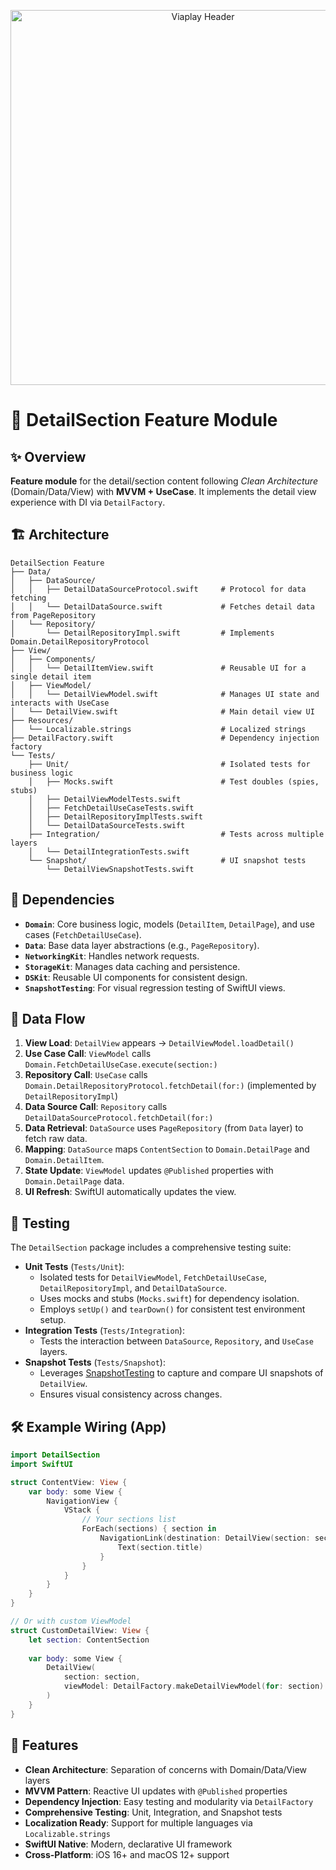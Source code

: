 <p align="center">
  <img src="../../../../DocResources/viaplay_image_header.jpeg" alt="Viaplay Header" width="600"/>
</p>

# 🎯 DetailSection Feature Module

## ✨ Overview
**Feature module** for the detail/section content following _Clean Architecture_ (Domain/Data/View) with **MVVM + UseCase**. It implements the detail view experience with DI via `DetailFactory`.

## 🏗️ Architecture
```
DetailSection Feature
├── Data/
│   ├── DataSource/
│   │   ├── DetailDataSourceProtocol.swift     # Protocol for data fetching
│   │   └── DetailDataSource.swift             # Fetches detail data from PageRepository
│   └── Repository/
│       └── DetailRepositoryImpl.swift         # Implements Domain.DetailRepositoryProtocol
├── View/
│   ├── Components/
│   │   └── DetailItemView.swift               # Reusable UI for a single detail item
│   ├── ViewModel/
│   │   └── DetailViewModel.swift              # Manages UI state and interacts with UseCase
│   └── DetailView.swift                       # Main detail view UI
├── Resources/
│   └── Localizable.strings                    # Localized strings
├── DetailFactory.swift                        # Dependency injection factory
└── Tests/
    ├── Unit/                                  # Isolated tests for business logic
    │   ├── Mocks.swift                        # Test doubles (spies, stubs)
    │   ├── DetailViewModelTests.swift
    │   ├── FetchDetailUseCaseTests.swift
    │   ├── DetailRepositoryImplTests.swift
    │   └── DetailDataSourceTests.swift
    ├── Integration/                           # Tests across multiple layers
    │   └── DetailIntegrationTests.swift
    └── Snapshot/                              # UI snapshot tests
        └── DetailViewSnapshotTests.swift
```

## 🔗 Dependencies
- **`Domain`**: Core business logic, models (`DetailItem`, `DetailPage`), and use cases (`FetchDetailUseCase`).
- **`Data`**: Base data layer abstractions (e.g., `PageRepository`).
- **`NetworkingKit`**: Handles network requests.
- **`StorageKit`**: Manages data caching and persistence.
- **`DSKit`**: Reusable UI components for consistent design.
- **`SnapshotTesting`**: For visual regression testing of SwiftUI views.

## 🔄 Data Flow
1. **View Load**: `DetailView` appears → `DetailViewModel.loadDetail()`
2. **Use Case Call**: `ViewModel` calls `Domain.FetchDetailUseCase.execute(section:)`
3. **Repository Call**: `UseCase` calls `Domain.DetailRepositoryProtocol.fetchDetail(for:)` (implemented by `DetailRepositoryImpl`)
4. **Data Source Call**: `Repository` calls `DetailDataSourceProtocol.fetchDetail(for:)`
5. **Data Retrieval**: `DataSource` uses `PageRepository` (from `Data` layer) to fetch raw data.
6. **Mapping**: `DataSource` maps `ContentSection` to `Domain.DetailPage` and `Domain.DetailItem`.
7. **State Update**: `ViewModel` updates `@Published` properties with `Domain.DetailPage` data.
8. **UI Refresh**: SwiftUI automatically updates the view.

## 🧪 Testing
The `DetailSection` package includes a comprehensive testing suite:

- **Unit Tests** (`Tests/Unit`):
    - Isolated tests for `DetailViewModel`, `FetchDetailUseCase`, `DetailRepositoryImpl`, and `DetailDataSource`.
    - Uses mocks and stubs (`Mocks.swift`) for dependency isolation.
    - Employs `setUp()` and `tearDown()` for consistent test environment setup.
- **Integration Tests** (`Tests/Integration`):
    - Tests the interaction between `DataSource`, `Repository`, and `UseCase` layers.
- **Snapshot Tests** (`Tests/Snapshot`):
    - Leverages [SnapshotTesting](https://github.com/pointfreeco/swift-snapshot-testing) to capture and compare UI snapshots of `DetailView`.
    - Ensures visual consistency across changes.

## 🛠️ Example Wiring (App)
```swift
import DetailSection
import SwiftUI

struct ContentView: View {
    var body: some View {
        NavigationView {
            VStack {
                // Your sections list
                ForEach(sections) { section in
                    NavigationLink(destination: DetailView(section: section)) {
                        Text(section.title)
                    }
                }
            }
        }
    }
}

// Or with custom ViewModel
struct CustomDetailView: View {
    let section: ContentSection
    
    var body: some View {
        DetailView(
            section: section,
            viewModel: DetailFactory.makeDetailViewModel(for: section)
        )
    }
}
```

## 📱 Features
- **Clean Architecture**: Separation of concerns with Domain/Data/View layers
- **MVVM Pattern**: Reactive UI updates with `@Published` properties
- **Dependency Injection**: Easy testing and modularity via `DetailFactory`
- **Comprehensive Testing**: Unit, Integration, and Snapshot tests
- **Localization Ready**: Support for multiple languages via `Localizable.strings`
- **SwiftUI Native**: Modern, declarative UI framework
- **Cross-Platform**: iOS 16+ and macOS 12+ support